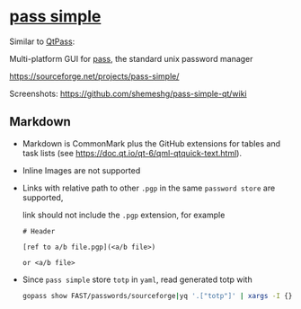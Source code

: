 # [pass simple](https://github.com/shemeshg/pass-simple-qt)

Similar to [QtPass](https://github.com/IJHack/QtPass):

Multi-platform GUI for [pass](https://www.passwordstore.org/), the standard unix password manager

<https://sourceforge.net/projects/pass-simple/>

Screenshots: <https://github.com/shemeshg/pass-simple-qt/wiki>

## Markdown

- Markdown is CommonMark plus the GitHub extensions for tables and task lists (see <https://doc.qt.io/qt-6/qml-qtquick-text.html>).

- Inline Images are not supported

- Links with relative path to other `.pgp` in the same `password store` are supported, 

    link should not include the `.pgp` extension, for example 

    ```Md
    # Header

    [ref to a/b file.pgp](<a/b file>)

    or <a/b file>
    ```

- Since `pass simple` store `totp` in `yaml`, read generated totp with

    ```bash
    gopass show FAST/passwords/sourceforge|yq '.["totp"]' | xargs -I {} oathtool -b --totp {}
    ```